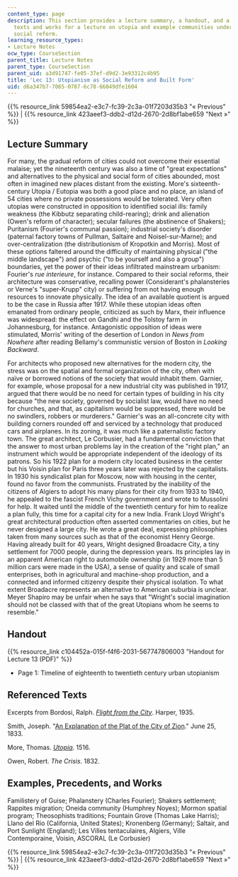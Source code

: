 ```yaml
---
content_type: page
description: This section provides a lecture summary, a handout, and a list of referenced
  texts and works for a lecture on utopia and example communities under the lens of
  social reform.
learning_resource_types:
- Lecture Notes
ocw_type: CourseSection
parent_title: Lecture Notes
parent_type: CourseSection
parent_uid: a3d91747-fe05-37ef-d9d2-3e93312c4b95
title: 'Lec 13: Utopianism as Social Reform and Built Form'
uid: d6a347b7-7065-0787-6c78-66849dfe1604
---
```

{{% resource_link 59854ea2-e3c7-fc39-2c3a-01f7203d35b3 "« Previous" %}} | {{% resource_link 423aeef3-ddb2-d12d-2670-2d8bf1abe659 "Next »" %}}

## Lecture Summary

For many, the gradual reform of cities could not overcome their essential malaise; yet the nineteenth century was also a time of "great expectations" and alternatives to the physical and social form of cities abounded, most often in imagined new places distant from the existing. More's sixteenth-century Utopia / Eutopia was both a good place and no place, an island of 54 cities where no private possessions would be tolerated. Very often utopias were constructed in opposition to identified social ills: family weakness (the Kibbutz separating child-rearing); drink and alienation (Owen's reform of character); secular failures (the abstinence of Shakers); Puritanism (Fourier's communal passion); industrial society's disorder (paternal factory towns of Pullman, Saltaire and Noisel-sur-Marne); and over-centralization (the distributionism of Kropotkin and Morris). Most of these options faltered around the difficulty of maintaining physical ("the middle landscape") and psychic ("to be yourself and also a group") boundaries, yet the power of their ideas infiltrated mainstream urbanism: Fourier's _rue interieure_, for instance. Compared to their social reforms, their architecture was conservative, recalling power (Considerant's phalansteries or Verne's "super-Krupp" city) or suffering from not having enough resources to innovate physically. The idea of an available quotient is argued to be the case in Russia after 1917. While these utopian ideas often emanated from ordinary people, criticized as such by Marx, their influence was widespread: the effect on Gandhi and the Tolstoy farm in Johannesburg, for instance. Antagonistic opposition of ideas were stimulated, Morris' writing of the desertion of London in _News from Nowhere_ after reading Bellamy's communistic version of Boston in _Looking Backward_.

For architects who proposed new alternatives for the modern city, the stress was on the spatial and formal organization of the city, often with naïve or borrowed notions of the society that would inhabit them. Garnier, for example, whose proposal for a new industrial city was published in 1917, argued that there would be no need for certain types of building in his city because "the new society, governed by socialist law, would have no need for churches, and that, as capitalism would be suppressed, there would be no swindlers, robbers or murderers." Garnier's was an all-concrete city with building corners rounded off and serviced by a technology that produced cars and airplanes. In its zoning, it was much like a paternalistic factory town. The great architect, Le Corbusier, had a fundamental conviction that the answer to most urban problems lay in the creation of the "right plan," an instrument which would be appropriate independent of the ideology of its patrons. So his 1922 plan for a modern city located business in the center but his Voisin plan for Paris three years later was rejected by the capitalists. In 1930 his syndicalist plan for Moscow, now with housing in the center, found no favor from the communists. Frustrated by the inability of the citizens of Algiers to adopt his many plans for their city from 1933 to 1940, he appealed to the fascist French Vichy government and wrote to Mussolini for help. It waited until the middle of the twentieth century for him to realize a plan fully, this time for a capital city for a new India. Frank Lloyd Wright's great architectural production often asserted commentaries on cities, but he never designed a large city. He wrote a great deal, expressing philosophies taken from many sources such as that of the economist Henry George. Having already built for 40 years, Wright designed Broadacre City, a tiny settlement for 7000 people, during the depression years. Its principles lay in an apparent American right to automobile ownership (in 1929 more than 5 million cars were made in the USA), a sense of quality and scale of small enterprises, both in agricultural and machine-shop production, and a connected and informed citizenry despite their physical isolation. To what extent Broadacre represents an alternative to American suburbia is unclear. Meyer Shapiro may be unfair when he says that "Wright's social imagination should not be classed with that of the great Utopians whom he seems to resemble."

## Handout

{{% resource_link c104452a-015f-f4f6-2031-567747806003 "Handout for Lecture 13 (PDF)" %}}

- Page 1: Timeline of eighteenth to twentieth century urban utopianism

## Referenced Texts

Excerpts from Bordosi, Ralph. [_Flight from the City_](http://www.panarchy.org/borsodi/flight.html). Harper, 1935.

Smith, Joseph. "[An Explanation of the Plat of the City of Zion](http://urbanplanning.library.cornell.edu/DOCS/smith.htm)." June 25, 1833.

More, Thomas. [_Utopia_](http://www.gutenberg.org/ebooks/2130). 1516.

Owen, Robert. _The Crisis_. 1832.

## Examples, Precedents, and Works

Familistery of Guise; Phalanstery (Charles Fourier); Shakers settlement; Rappites migration; Oneida community (Humphrey Noyes); Mormon spatial program; Theosophists traditions; Fountain Grove (Thomas Lake Harris); Llano del Rio (California, United States); Kronenberg (Germany); Saltair, and Port Sunlight (England); Les Villes tentaculaires, Algiers, Ville Contemporaine, Voisin, ASCORAL (Le Corbusier)

{{% resource_link 59854ea2-e3c7-fc39-2c3a-01f7203d35b3 "« Previous" %}} | {{% resource_link 423aeef3-ddb2-d12d-2670-2d8bf1abe659 "Next »" %}}